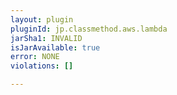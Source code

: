 ```yaml
---
layout: plugin
pluginId: jp.classmethod.aws.lambda
jarSha1: INVALID
isJarAvailable: true
error: NONE
violations: []

---
```

